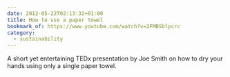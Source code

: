 ```yaml
---
date: 2012-05-22T02:13:32+01:00
title: How to use a paper towel
bookmark_of: https://www.youtube.com/watch?v=2FMBSblpcrc
category:
  - sustainability
---
```


A short yet entertaining TEDx presentation by Joe Smith on how to dry your hands using only a single paper towel.
